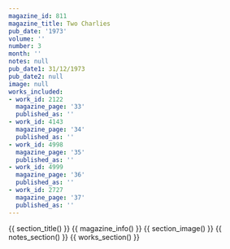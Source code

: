 ```yaml
---
magazine_id: 811
magazine_title: Two Charlies
pub_date: '1973'
volume: ''
number: 3
month: ''
notes: null
pub_date1: 31/12/1973
pub_date2: null
image: null
works_included:
- work_id: 2122
  magazine_page: '33'
  published_as: ''
- work_id: 4143
  magazine_page: '34'
  published_as: ''
- work_id: 4998
  magazine_page: '35'
  published_as: ''
- work_id: 4999
  magazine_page: '36'
  published_as: ''
- work_id: 2727
  magazine_page: '37'
  published_as: ''
---
```


{{ section_title() }}
{{ magazine_info() }}
{{ section_image() }}
{{ notes_section() }}
{{ works_section() }}
